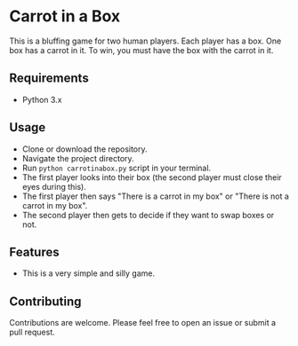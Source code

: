 # Carrot in a Box

This is a bluffing game for two human players. Each player has a box. 
One box has a carrot in it. To win, you must have the box with the carrot in it.

## Requirements

- Python 3.x

## Usage

- Clone or download the repository.
- Navigate the project directory.
- Run `python carrotinabox.py` script in your terminal.
- The first player looks into their box (the second player must close their eyes during this).
- The first player then says "There is a carrot in my box" or "There is not a carrot in my box". 
- The second player then gets to decide if they want to swap boxes or not.

## Features

- This is a very simple and silly game.

## Contributing

Contributions are welcome. Please feel free to open an issue or submit a pull request.
